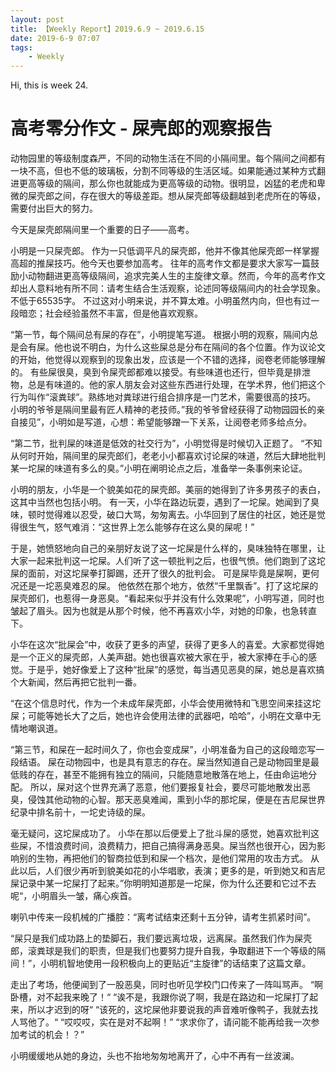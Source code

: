 ```yaml
---
layout: post
title: 【Weekly Report】2019.6.9 ~ 2019.6.15
date: 2019-6-9 07:07
tags:
    - Weekly
---
```


Hi, this is week 24.

# 高考零分作文 - 屎壳郎的观察报告

动物园里的等级制度森严，不同的动物生活在不同的小隔间里。每个隔间之间都有一块不高，但也不低的玻璃板，分割不同等级的生活区域。如果能通过某种方式翻进更高等级的隔间，那么你也就能成为更高等级的动物。很明显，凶猛的老虎和卑微的屎壳郎之间，存在很大的等级差距。想从屎壳郎等级翻越到老虎所在的等级，需要付出巨大的努力。

今天是屎壳郎隔间里一个重要的日子——高考。

小明是一只屎壳郎。
作为一只低调平凡的屎壳郎，他并不像其他屎壳郎一样掌握高超的推屎技巧。他今天也要参加高考。
往年的高考作文都是要求大家写一篇鼓励小动物翻进更高等级隔间，追求完美人生的主旋律文章。然而，今年的高考作文却出人意料地有所不同：请考生结合生活观察，论述同等级隔间内的社会学现象。不低于65535字。
不过这对小明来说，并不算太难。小明虽然内向，但也有过一段暗恋；社会经验虽然不丰富，但是他喜欢观察。

“第一节，每个隔间总有屎的存在”，小明提笔写道。
根据小明的观察，隔间内总是会有屎。他也说不明白，为什么这些屎总是分布在隔间的各个位置。作为议论文的开始，他觉得以观察到的现象出发，应该是一个不错的选择，阅卷老师能够理解的。
有些屎很臭，臭到令屎壳郎都难以接受。有些味道也还行，但毕竟是排泄物，总是有味道的。他的家人朋友会对这些东西进行处理，在学术界，他们把这个行为叫作“滚粪球”。熟练地对粪球进行组合排序是一门艺术，需要很高的技巧。
小明的爷爷是隔间里最有匠人精神的老技师。”我的爷爷曾经获得了动物园园长的亲自接见”，小明如是写道，心想：希望能够蹭一下关系，让阅卷老师多给点分。

“第二节，批判屎的味道是低效的社交行为”，小明觉得是时候切入正题了。
“不知从何时开始，隔间里的屎壳郎们，老老小小都喜欢讨论屎的味道，然后大肆地批判某一坨屎的味道有多么的臭。”小明在阐明论点之后，准备举一条事例来论证。

小明的朋友，小华是一个貌美如花的屎壳郎。美丽的她得到了许多男孩子的表白，这其中当然也包括小明。
有一天，小华在路边玩耍，遇到了一坨屎。她闻到了臭味，顿时觉得难以忍受，破口大骂，匆匆离去。小华回到了居住的社区，她还是觉得很生气，怒气难消：“这世界上怎么能够存在这么臭的屎呢！”

于是，她愤怒地向自己的亲朋好友说了这一坨屎是什么样的，臭味独特在哪里，让大家一起来批判这一坨屎。人们听了这一顿批判之后，也很气愤。他们跑到了这坨屎的面前，对这坨屎拳打脚踢，还开了很久的批判会。
可是屎毕竟是屎啊，更何况还是一坨恶臭难忍的屎。
他依然在那个地方，依然“千里飘香”。打了这坨屎的屎壳郎们，也惹得一身恶臭。“看起来似乎并没有什么效果呢”，小明写道，同时也皱起了眉头。因为也就是从那个时候，他不再喜欢小华，对她的印象，也急转直下。

小华在这次“批屎会”中，收获了更多的声望，获得了更多人的喜爱。大家都觉得她是一个正义的屎壳郎，人美声甜。她也很喜欢被大家在乎，被大家捧在手心的感觉。于是乎，她好像爱上了这种“批屎”的感觉，每当遇见恶臭的屎，她总是喜欢搞个大新闻，然后再把它批判一番。

“在这个信息时代，作为一个未成年屎壳郎，小华会使用微特和飞思空间来挂这坨屎；可能等她长大了之后，她也许会使用法律的武器吧，哈哈”，小明在文章中无情地嘲讽道。

“第三节，和屎在一起时间久了，你也会变成屎”，小明准备为自己的这段暗恋写一段结语。
屎在动物园中，也是具有意志的存在。屎当然知道自己是动物园里是最低贱的存在，甚至不能拥有独立的隔间，只能随意地散落在地上，任由命运地分配。
所以，屎对这个世界充满了恶意，他们要报复社会，要尽可能地散发出恶臭，侵蚀其他动物的心智。那天恶臭难闻，熏到小华的那坨屎，便是在吉尼屎世界纪录中排名前十，一坨史诗级的屎。

毫无疑问，这坨屎成功了。
小华在那以后便爱上了批斗屎的感觉，她喜欢批判这些屎，不惜浪费时间，浪费精力，把自己搞得满身恶臭。屎当然也很开心，因为影响别的生物，再把他们的智商拉低到和屎一个档次，是他们常用的攻击方式。
从此以后，人们很少再听到貌美如花的小华唱歌，表演；更多的是，听到她又和吉尼屎记录中某一坨屎打了起来。”你明明知道那是一坨屎，你为什么还要和它过不去呢“，小明眉头一皱，痛心疾首。

喇叭中传来一段机械的广播腔：“离考试结束还剩十五分钟，请考生抓紧时间”。

“屎只是我们成功路上的垫脚石，我们要远离垃圾，远离屎。虽然我们作为屎壳郎，滚粪球是我们的职责，但是我们也要努力提升自我，争取翻进下一个等级的隔间！”，小明机智地使用一段积极向上的更贴近“主旋律”的话结束了这篇文章。

走出了考场，他便闻到了一股恶臭，同时也听见学校门口传来了一阵叫骂声。
“啊卧槽，对不起我来晚了！“
“诶不是，我跟你说了啊，我是在路边和一坨屎打了起来，所以才迟到的呀“
“该死的，这坨屎他非要说我的声音难听像鸭子，我就去找人骂他了。“
“哎哎哎，实在是对不起啊！”
“求求你了，请问能不能再给我一次参加考试的机会！？”

小明缓缓地从她的身边，头也不抬地匆匆地离开了，心中不再有一丝波澜。










